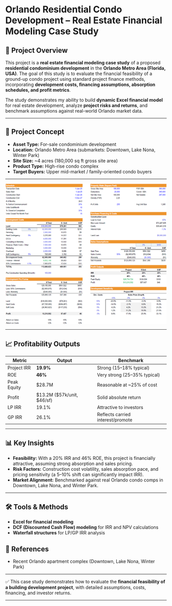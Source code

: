 # Orlando Residential Condo Development – Real Estate Financial Modeling Case Study

## 📌 Project Overview

This project is a **real estate financial modeling case study** of a proposed **residential condominium development** in the **Orlando Metro Area (Florida, USA)**. The goal of this study is to evaluate the financial feasibility of a ground-up condo project using standard project finance methods, incorporating **development costs, financing assumptions, absorption schedules, and profit metrics**.

The study demonstrates my ability to build **dynamic Excel financial model** for real estate development, analyze **project risks and returns**, and benchmark assumptions against real-world Orlando market data.

---

## 🏢 Project Concept

* **Asset Type:** For-sale condominium development
* **Location:** Orlando Metro Area (submarkets: Downtown, Lake Nona, Winter Park)
* **Site Size:** \~4 acres (180,000 sq ft gross site area)
* **Product Type:** High-rise condo complex
* **Target Buyers:** Upper mid-market / family-oriented condo buyers

---

![Real Estate Financial Modeling](image/first.png "Real Estate Financial Modeling")

---

## 📈 Profitability Outputs

| Metric      | Output                        | Benchmark                         |
| ----------- | ----------------------------- | --------------------------------- |
| Project IRR | **19.9%**                     | Strong (15–18% typical)           |
| ROE         | **46%**                       | Very strong (25–35% typical)      |
| Peak Equity | \$28.7M                       | Reasonable at \~25% of cost       |
| Profit      | \$13.2M (\$57k/unit, \$46/sf) | Solid absolute return             |
| LP IRR      | 19.1%                         | Attractive to investors           |
| GP IRR      | 26.1%                         | Reflects carried interest/promote |

---

## 📊 Key Insights

* **Feasibility:** With a 20% IRR and 46% ROE, this project is financially attractive, assuming strong absorption and sales pricing.
* **Risk Factors:** Construction cost volatility, sales absorption pace, and pricing sensitivity (a 5–10% shift can significantly impact IRR).
* **Market Alignment:** Benchmarked against real Orlando condo comps in Downtown, Lake Nona, and Winter Park.

---

## 🛠️ Tools & Methods

* **Excel for financial modeling**
* **DCF (Discounted Cash Flow) modeling** for IRR and NPV calculations
* **Waterfall structures** for LP/GP IRR analysis

## 📎 References

* Recent Orlando apartment complex (Downtown, Lake Nona, Winter Park)

---

✅ This case study demonstrates how to evaluate the **financial feasibility of a building development project**, with detailed assumptions, costs, financing, and investor returns.

---
